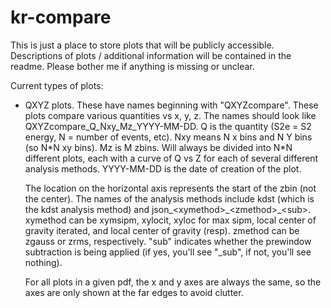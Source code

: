 # kr-compare

This is just a place to store plots that will be publicly accessible.
Descriptions of plots / additional information will be contained in the readme.
Please bother me if anything is missing or unclear.

Current types of plots:
- QXYZ plots. These have names beginning with "QXYZcompare". These plots compare
    various quantities vs x, y, z. The names should look like QXYZcompare\_Q\_Nxy\_Mz\_YYYY-MM-DD.
    Q is the quantity (S2e = S2 energy, N = number of events, etc). Nxy means N x bins and N
    Y bins (so N\*N xy bins). Mz is M zbins. Will always be divided into N\*N different plots,
    each with a curve of Q vs Z for each of several different analysis methods. YYYY-MM-DD is
    the date of creation of the plot.

    The location on the horizontal axis represents the start of the zbin (not the center).
    The names of the analysis methods include kdst (which is the kdst analysis method) and
    json\_\<xymethod\>\_\<zmethod\>\_\<sub\>. xymethod can be xymsipm, xylocit, xyloc for max sipm, local
    center of gravity iterated, and local center of gravity (resp). zmethod can be zgauss
    or zrms, respectively. "sub" indicates whether the prewindow subtraction is being applied
    (if yes, you'll see "\_sub", if not, you'll see nothing).

    For all plots in a given pdf, the x and y axes are always the same, so the axes are only
    shown at the far edges to avoid clutter. 
